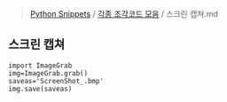> [Python Snippets](../README.md) / [각종 조각코드 모음](README.md) / 스크린 캡쳐.md
## 스크린 캡쳐
```
import ImageGrab
img=ImageGrab.grab()
saveas='ScreenShot_.bmp'
img.save(saveas)
```